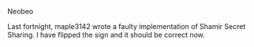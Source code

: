 Neobeo

Last fortnight, maple3142 wrote a faulty implementation of Shamir Secret Sharing. I have flipped the sign and it should be correct now.
